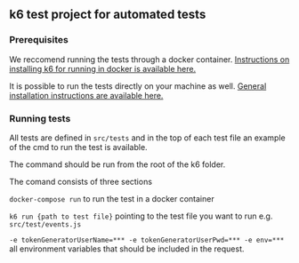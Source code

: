 ## k6 test project for automated tests

### Prerequisites

We reccomend running the tests through a docker container. 
[Instructions on installing k6 for running in docker is available here.](https://k6.io/docs/get-started/installation/#docker)


It is possible to run the tests directly on your machine as well. 
[General installation instructions are available here.](https://k6.io/docs/get-started/installation/)

### Running tests

All tests are defined in `src/tests` and in the top of each test file an example of the cmd to run the test is available.

The command should be run from the root of the k6 folder.

The comand consists of three sections

`docker-compose run` to run the test in a docker container

`k6 run {path to test file}` pointing to the test file you want to run e.g. `src/test/events.js`


`-e tokenGeneratorUserName=*** -e tokenGeneratorUserPwd=*** -e env=***` all environment variables that should be included in the request.
